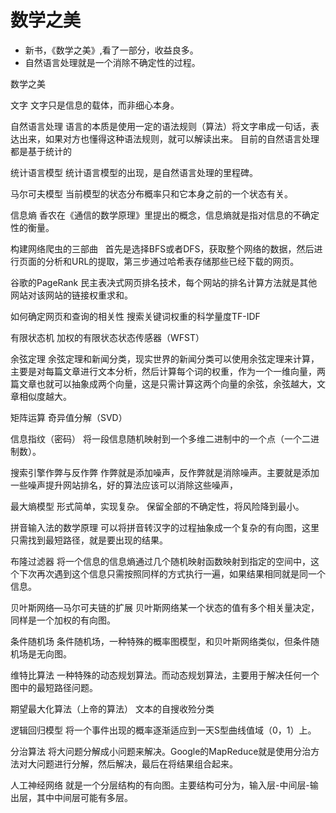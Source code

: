 # 数学之美
- 新书，《数学之美》,看了一部分，收益良多。
- 自然语言处理就是一个消除不确定性的过程。

数学之美

文字
	文字只是信息的载体，而非细心本身。

自然语言处理
	语言的本质是使用一定的语法规则（算法）将文字串成一句话，表达出来，如果对方也懂得这种语法规则，就可以解读出来。
	目前的自然语言处理都是基于统计的

统计语言模型
	统计语言模型的出现，是自然语言处理的里程碑。	

马尔可夫模型
	当前模型的状态分布概率只和它本身之前的一个状态有关。

信息熵
	香农在《通信的数学原理》里提出的概念，信息熵就是指对信息的不确定性的衡量。

构建网络爬虫的三部曲
 	首先是选择BFS或者DFS，获取整个网络的数据，然后进行页面的分析和URL的提取，第三步通过哈希表存储那些已经下载的网页。

谷歌的PageRank
	民主表决式网页排名技术，每个网站的排名计算方法就是其他网站对该网站的链接权重求和。

如何确定网页和查询的相关性
搜索关键词权重的科学量度TF-IDF

有限状态机
	加权的有限状态状态传感器（WFST）

余弦定理
        余弦定理和新闻分类，现实世界的新闻分类可以使用余弦定理来计算，主要是对每篇文章进行文本分析，然后计算每个词的权重，作为一个一维向量，两篇文章也就可以抽象成两个向量，这是只需计算这两个向量的余弦，余弦越大，文章相似度越大。

矩阵运算
	奇异值分解（SVD）

信息指纹（密码）
	将一段信息随机映射到一个多维二进制中的一个点（一个二进制数）。

搜索引擎作弊与反作弊
	作弊就是添加噪声，反作弊就是消除噪声。主要就是添加一些噪声提升网站排名，好的算法应该可以消除这些噪声，

最大熵模型
	形式简单，实现复杂。
	保留全部的不确定性，将风险降到最小。

拼音输入法的数学原理
	可以将拼音转汉字的过程抽象成一个复杂的有向图，这里只需找到最短路径，就是要出现的结果。

布隆过滤器
	将一个信息的信息熵通过几个随机映射函数映射到指定的空间中，这个下次再次遇到这个信息只需按照同样的方式执行一遍，如果结果相同就是同一个信息。

贝叶斯网络—马尔可夫链的扩展
	贝叶斯网络某一个状态的值有多个相关量决定，同样是一个加权的有向图。

条件随机场
	条件随机场，一种特殊的概率图模型，和贝叶斯网络类似，但条件随机场是无向图。

维特比算法
	一种特殊的动态规划算法。而动态规划算法，主要用于解决任何一个图中的最短路径问题。

期望最大化算法（上帝的算法）
	文本的自搜收殓分类

逻辑回归模型
	将一个事件出现的概率逐渐适应到一天S型曲线值域（0，1）上。

分治算法
	将大问题分解成小问题来解决。Google的MapReduce就是使用分治方法对大问题进行分解，然后解决，最后在将结果组合起来。

人工神经网络
	就是一个分层结构的有向图。主要结构可分为，输入层-中间层-输出层，其中中间层可能有多层。

